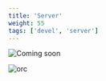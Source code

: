 ```yaml
---
title: 'Server'
weight: 55
tags: ['devel', 'server']
---
```


![Coming soon](/img/coming-soon.png?lightbox=false)

![orc](/img/orc.svg?width=192px&lightbox=false)
